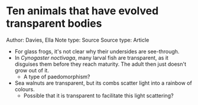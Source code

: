 # Ten animals that have evolved transparent bodies

Author: Davies, Ella
Note type: Source
Source type: Article

- For glass frogs, it's not clear why their undersides are see-through.
- In *Cynogaster noctivaga*, many larval fish are transparent, as it disguises them before they reach maturity. The adult then just doesn't grow out of it.
    - A type of paedomorphism?
- Sea walnuts are transparent, but its combs scatter light into a rainbow of colours.
    - Possible that it is transparent to facilitate this light scattering?